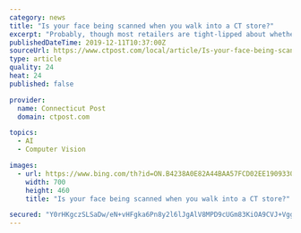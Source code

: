 ```yaml
---
category: news
title: "Is your face being scanned when you walk into a CT store?"
excerpt: "Probably, though most retailers are tight-lipped about whether or not they use facial recognition technology and, if they do, how. That’s been a problem for Tami Zawistowski for years now. The state representative from Granby proposed a law in 2016 that would demant consumers’ consent before their images are captured and saved by retailers."
publishedDateTime: 2019-12-11T10:37:00Z
sourceUrl: https://www.ctpost.com/local/article/Is-your-face-being-scanned-when-you-walk-into-a-14896245.php?src=posthpcp
type: article
quality: 24
heat: 24
published: false

provider:
  name: Connecticut Post
  domain: ctpost.com

topics:
  - AI
  - Computer Vision

images:
  - url: https://www.bing.com/th?id=ON.B4238A0E82A44BAA57FCD02EE1909330
    width: 700
    height: 460
    title: "Is your face being scanned when you walk into a CT store?"

secured: "Y0rHKgczSLSaDw/eN+vHFgka6Pn8y2l6lJgAlV8MPD9cUGm83KiOA9CVJ+VggppFs+1a5DOIG4yeMI6J+ICH/MRPYlOE5LI43MGMnMoFafHSn7ba0yjjAIGcN00eLh/m7zYJppSPI7HkPRULo5YP5QZFQUbYlS3//x4hZAYXQfhQf+KTkHMqwKsweWoQG+WoMnUJARe/BmjobBkWnwS9mwEE2J+1EEz4HoTm6MopYObxufN99eYK1TGvJYaS99WmC7O5ssX5QpdcAYC2P4LGNQ==;WIYNA2aHqGEBKs+uT5uMTw=="
---
```


